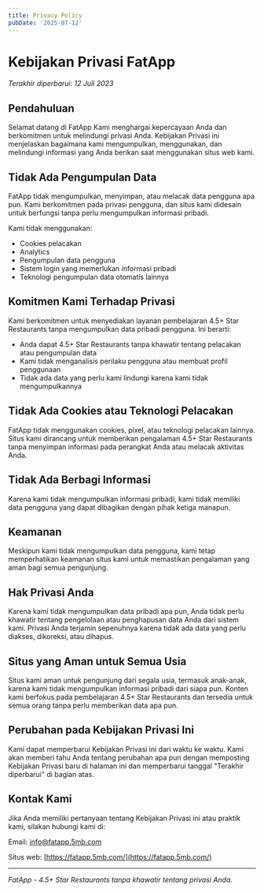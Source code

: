 ```yaml
---
title: Privacy Policy
pubDate: '2025-07-12'
---
```


# Kebijakan Privasi FatApp

*Terakhir diperbarui: 12 Juli 2023*

## Pendahuluan

Selamat datang di FatApp Kami menghargai kepercayaan Anda dan berkomitmen untuk melindungi privasi Anda. Kebijakan Privasi ini menjelaskan bagaimana kami mengumpulkan, menggunakan, dan melindungi informasi yang Anda berikan saat menggunakan situs web kami.

## Tidak Ada Pengumpulan Data

FatApp tidak mengumpulkan, menyimpan, atau melacak data pengguna apa pun. Kami berkomitmen pada privasi pengguna, dan situs kami didesain untuk berfungsi tanpa perlu mengumpulkan informasi pribadi.

Kami tidak menggunakan:
- Cookies pelacakan
- Analytics
- Pengumpulan data pengguna
- Sistem login yang memerlukan informasi pribadi
- Teknologi pengumpulan data otomatis lainnya

## Komitmen Kami Terhadap Privasi

Kami berkomitmen untuk menyediakan layanan pembelajaran 4.5+ Star Restaurants tanpa mengumpulkan data pribadi pengguna. Ini berarti:
- Anda dapat 4.5+ Star Restaurants tanpa khawatir tentang pelacakan atau pengumpulan data
- Kami tidak menganalisis perilaku pengguna atau membuat profil penggunaan
- Tidak ada data yang perlu kami lindungi karena kami tidak mengumpulkannya

## Tidak Ada Cookies atau Teknologi Pelacakan

FatApp tidak menggunakan cookies, pixel, atau teknologi pelacakan lainnya. Situs kami dirancang untuk memberikan pengalaman 4.5+ Star Restaurants tanpa menyimpan informasi pada perangkat Anda atau melacak aktivitas Anda.

## Tidak Ada Berbagi Informasi

Karena kami tidak mengumpulkan informasi pribadi, kami tidak memiliki data pengguna yang dapat dibagikan dengan pihak ketiga manapun.

## Keamanan

Meskipun kami tidak mengumpulkan data pengguna, kami tetap memperhatikan keamanan situs kami untuk memastikan pengalaman yang aman bagi semua pengunjung.

## Hak Privasi Anda

Karena kami tidak mengumpulkan data pribadi apa pun, Anda tidak perlu khawatir tentang pengelolaan atau penghapusan data Anda dari sistem kami. Privasi Anda terjamin sepenuhnya karena tidak ada data yang perlu diakses, dikoreksi, atau dihapus.

## Situs yang Aman untuk Semua Usia

Situs kami aman untuk pengunjung dari segala usia, termasuk anak-anak, karena kami tidak mengumpulkan informasi pribadi dari siapa pun. Konten kami berfokus pada pembelajaran 4.5+ Star Restaurants dan tersedia untuk semua orang tanpa perlu memberikan data apa pun.

## Perubahan pada Kebijakan Privasi Ini

Kami dapat memperbarui Kebijakan Privasi ini dari waktu ke waktu. Kami akan memberi tahu Anda tentang perubahan apa pun dengan memposting Kebijakan Privasi baru di halaman ini dan memperbarui tanggal "Terakhir diperbarui" di bagian atas.

## Kontak Kami

Jika Anda memiliki pertanyaan tentang Kebijakan Privasi ini atau praktik kami, silakan hubungi kami di:

Email: [info@fatapp.5mb.com](mailto:info@fatapp.5mb.com)

Situs web: [https://fatapp.5mb.com/](https://fatapp.5mb.com/)

---

*FatApp - 4.5+ Star Restaurants tanpa khawatir tentang privasi Anda.*
